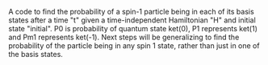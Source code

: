 A code to find the probability of a spin-1 particle being in each of its basis states after a time "t" given a time-independent Hamiltonian "H" and initial state "initial". 
P0 is probability of quantum state ket(0), P1 represents ket(1) and Pm1 represents ket(-1).
Next steps will be generalizing to find the probability of the particle being in any spin 1 state, rather than just in one of the basis states.

